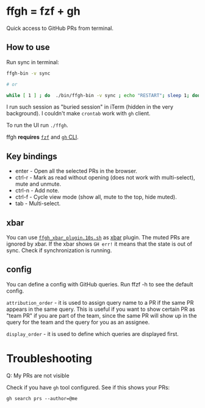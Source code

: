 # ffgh = fzf + gh

Quick access to GitHub PRs from terminal.


## How to use

Run sync in terminal:

```bash
ffgh-bin -v sync

# or

while [ 1 ] ; do  ./bin/ffgh-bin -v sync ; echo "RESTART"; sleep 1; done
```

I run such session as "buried session" in iTerm (hidden in the very background). I couldn't make `crontab` work with
`gh` client.

To run the UI run `./ffgh`.

ffgh **requires** [`fzf`][ref_fzf] and [`gh` CLI][ref_gh].

[ref_fzf]:https://github.com/junegunn/fzf
[ref_gh]:https://cli.github.com/


## Key bindings

* enter - Open all the selected PRs in the browser.
* ctrl-r - Mark as read without opening (does not work with multi-select), mute and unmute.
* ctrl-n - Add note.
* ctrl-f - Cycle view mode (show all, mute to the top, hide muted).
* tab - Multi-select.


## xbar

You can use [`ffgh_xbar_plugin.10s.sh`](ffgh_xbar_plugin.10s.sh) as [xbar][ref_xbar] plugin. The muted PRs are ignored
by xbar. If the xbar shows `GH err!` it means that the state is out of sync. Check if synchronization is running.

[ref_xbar]:https://github.com/matryer/xbar


## config

You can define a config with GitHub queries. Run ffzf -h to see the default config.

`attribution_order` - it is used to assign query name to a PR if the same PR appears in the same query. This is useful
if you want to show certain PR as "team PR" if you are part of the team, since the same PR will show up in the query
for the team and the query for you as an assignee.

`display_order` - it is used to define which queries are displayed first.

# Troubleshooting

Q: My PRs are not visible

Check if you have `gh` tool configured. See if this shows your PRs:

```
gh search prs --author=@me
```
